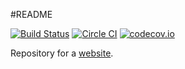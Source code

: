 #README

[![Build Status](https://secure.travis-ci.org/albertpark/albert.park.ac.png?branch=master)](https://travis-ci.org/albertpark/albert.park.ac)
[![Circle CI](https://circleci.com/gh/albertpark/albert.park.ac.svg?branch=master&style=shield)](https://circleci.com/gh/albertpark/albert.park.ac)
[![codecov.io](https://codecov.io/github/albertpark/albert.park.ac/coverage.svg?branch=master)](https://codecov.io/github/albertpark/albert.park.ac)

Repository for a [website][albertparkac].

[albertparkac]: http://albert.park.ac